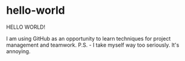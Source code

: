 # hello-world

HELLO WORLD!

I am using GitHub as an opportunity to learn techniques for project management and teamwork.
P.S. - I take myself way too seriously. It's annoying.
